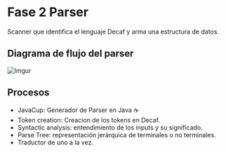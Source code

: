 # Fase 2 Parser

Scanner que identifica el lenguaje Decaf y arma una estructura de datos.

## Diagrama de flujo del parser

![Imgur](https://imgur.com/dWehNkC.png)
## Procesos

* JavaCup: Generador de Parser en Java ☕️
* Token creation: Creacion de los tokens en Decaf.
* Syntactic analysis: entendimiento de los inputs y su significado.
* Parse Tree: representación jerárquica de terminales o no terminales. 
* Traductor de uno a la vez.
